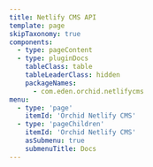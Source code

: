 ```yaml
---
title: Netlify CMS API
template: page
skipTaxonomy: true
components:
  - type: pageContent
  - type: pluginDocs
    tableClass: table
    tableLeaderClass: hidden
    packageNames: 
      - com.eden.orchid.netlifycms
menu:
  - type: 'page'
    itemId: 'Orchid Netlify CMS'
  - type: 'pageChildren'
    itemId: 'Orchid Netlify CMS'
    asSubmenu: true
    submenuTitle: Docs
---
```

